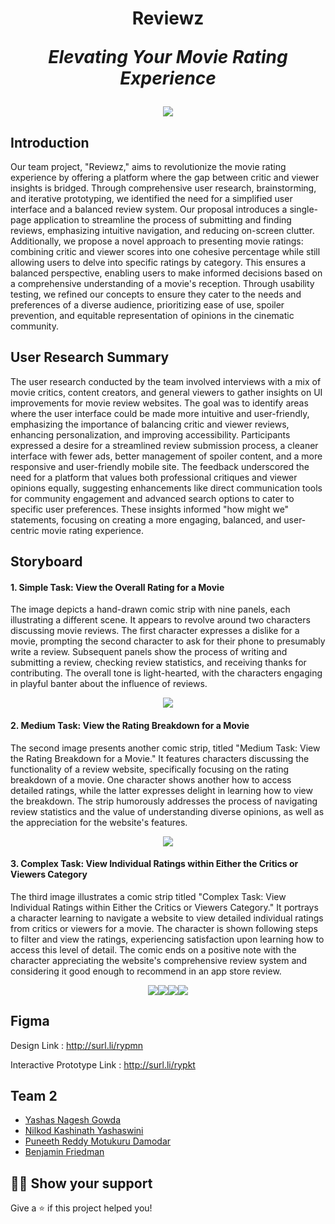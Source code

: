 <h1 align="center">Reviewz
<p align="center"><i>Elevating Your Movie Rating Experience</i></p></h1>

<p align="center"><a href="https://github.com/yashasgowda11/Reviewz"><img src="https://github.com/yashasgowda11/Reviewz/blob/main/Logo.png"/></a></p>

## Introduction

Our team project, "Reviewz," aims to revolutionize the movie rating experience by offering a platform where the gap between critic and viewer insights is bridged. Through comprehensive user research, brainstorming, and iterative prototyping, we identified the need for a simplified user interface and a balanced review system. Our proposal introduces a single-page application to streamline the process of submitting and finding reviews, emphasizing intuitive navigation, and reducing on-screen clutter. Additionally, we propose a novel approach to presenting movie ratings: combining critic and viewer scores into one cohesive percentage while still allowing users to delve into specific ratings by category. This ensures a balanced perspective, enabling users to make informed decisions based on a comprehensive understanding of a movie's reception. Through usability testing, we refined our concepts to ensure they cater to the needs and preferences of a diverse audience, prioritizing ease of use, spoiler prevention, and equitable representation of opinions in the cinematic community.

## User Research Summary

The user research conducted by the team involved interviews with a mix of movie critics, content creators, and general viewers to gather insights on UI improvements for movie review websites. The goal was to identify areas where the user interface could be made more intuitive and user-friendly, emphasizing the importance of balancing critic and viewer reviews, enhancing personalization, and improving accessibility. Participants expressed a desire for a streamlined review submission process, a cleaner interface with fewer ads, better management of spoiler content, and a more responsive and user-friendly mobile site. The feedback underscored the need for a platform that values both professional critiques and viewer opinions equally, suggesting enhancements like direct communication tools for community engagement and advanced search options to cater to specific user preferences. These insights informed "how might we" statements, focusing on creating a more engaging, balanced, and user-centric movie rating experience. 

## Storyboard


#### 1. Simple Task: View the Overall Rating for a Movie 

The image depicts a hand-drawn comic strip with nine panels, each illustrating a different scene. It appears to revolve around two characters discussing movie reviews. The first character expresses a dislike for a movie, prompting the second character to ask for their phone to presumably write a review. Subsequent panels show the process of writing and submitting a review, checking review statistics, and receiving thanks for contributing. The overall tone is light-hearted, with the characters engaging in playful banter about the influence of reviews.

<p align="center"><img src="https://github.com/yashasgowda11/Reviewz/blob/main/Storyboard/IMG_2680.JPG"/></p>

#### 2. Medium Task: View the Rating Breakdown for a Movie 

The second image presents another comic strip, titled "Medium Task: View the Rating Breakdown for a Movie." It features characters discussing the functionality of a review website, specifically focusing on the rating breakdown of a movie. One character shows another how to access detailed ratings, while the latter expresses delight in learning how to view the breakdown. The strip humorously addresses the process of navigating review statistics and the value of understanding diverse opinions, as well as the appreciation for the website's features. 

<p align="center"><img src="https://github.com/yashasgowda11/Reviewz/blob/main/Storyboard/IMG_2685.JPG"/></p>

#### 3. Complex Task: View Individual Ratings within Either the Critics or Viewers Category 

The third image illustrates a comic strip titled "Complex Task: View Individual Ratings within Either the Critics or Viewers Category." It portrays a character learning to navigate a website to view detailed individual ratings from critics or viewers for a movie. The character is shown following steps to filter and view the ratings, experiencing satisfaction upon learning how to access this level of detail. The comic ends on a positive note with the character appreciating the website's comprehensive review system and considering it good enough to recommend in an app store review.

<p align="center"><img src="https://github.com/yashasgowda11/Reviewz/blob/main/Storyboard/IMG_2681.JPG"/><img src="https://github.com/yashasgowda11/Reviewz/blob/main/Storyboard/IMG_2682.JPG"/><img src="https://github.com/yashasgowda11/Reviewz/blob/main/Storyboard/IMG_2683.JPG"/><img src="https://github.com/yashasgowda11/Reviewz/blob/main/Storyboard/IMG_2684.JPG"/></p>

## Figma

Design Link : http://surl.li/rypmn

Interactive Prototype Link : http://surl.li/rypkt

## Team 2

- <a href="https://github.com/yashasgowda11">Yashas Nagesh Gowda</a>
- <a href="https://github.com/nkyashaswini">Nilkod Kashinath Yashaswini</a>
- <a href="https://github.com/MDPuneethReddy">Puneeth Reddy Motukuru Damodar</a>
- <a href="https://github.com/benjaminfriedman1">Benjamin Friedman</a>

## :man_astronaut: Show your support

Give a ⭐️ if this project helped you!
